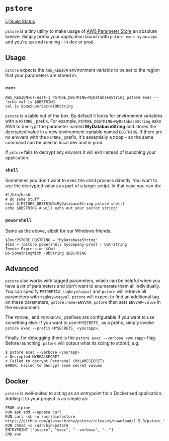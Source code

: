 # `pstore`

[![Build Status](https://travis-ci.org/glassechidna/pstore.svg?branch=master)](https://travis-ci.org/glassechidna/pstore)

`pstore` is a tiny utility to make usage of [AWS Parameter Store][aws-pstore] an
absolute breeze. Simply prefix your application launch with `pstore exec <yourapp>`
and you're up and running - in dev or prod.

[aws-pstore]: https://aws.amazon.com/ec2/systems-manager/parameter-store/

## Usage

`pstore` expects the `AWS_REGION` environment variable to be set to the region
that your parameters are stored in.

### `exec`

```
AWS_REGION=us-east-1 PSTORE_DBSTRING=MyDatabaseString pstore exec -- 'echo val is $DBSTRING'
val is SomeSuperSecretDbString
```

`pstore` is usable out of the box. By default it looks for environment variables
with a `PSTORE_` prefix. For example, `PSTORE_DBSTRING=MyDatabaseString` asks
AWS to decrypt the parameter named **MyDatabaseString** and stores the decrypted
value in a new environment variable named `DBSTRING`. If there are no envvars
with the `PSTORE_` prefix, it's essentially a noop - so the same command can be
used in local dev and in prod.

If `pstore` fails to decrypt any envvars it will exit instead of launching your
application.

### `shell`

Sometimes you don't want to exec the child process directly. You want to use the decrypted values as part of a larger script. In that case you can do:

```
#!/bin/bash
# do some stuff ...
eval $(PSTORE_DBSTRING=MyDatabaseString pstore shell)
echo $DBSTRING # will echo out your secret string!
```

### `powershell`

Same as the above, albeit for our Windows friends.

```
$Env:PSTORE_DBSTRING = "MyDatabaseString"
$Cmd = (pstore powershell mycompany-prod) | Out-String
Invoke-Expression $Cmd
Do-SomethingWith -DbString $DBSTRING
```



## Advanced

`pstore` also works with tagged parameters, which can be helpful when you have
a _lot_ of parameters and don't want to enumerate them all individually. You can
specify `PSTORETAG_tagkey=tagval` and `pstore` will retrieve all parameters with
`tagkey=tagval`. `pstore` will expect to find an additional tag on these parameters,
`pstore:name=ENVVAR`. `pstore` then sets `ENVVAR=value` in the environment.

The `PSTORE_` and `PSTORETAG_` prefixes are configurable if you want to use 
something else. If you want to use `MYSECRETS_` as a prefix, simply invoke
`pstore exec --prefix MYSECRETS_ <yourapp>`.

Finally, for debugging there is the `pstore exec --verbose <yourapp>` flag.
Before launching, `pstore` will output what its doing to stdout, e.g.

```
$ pstore exec --verbose <yourapp>
✔ Decrypted MYREALSECRET︎
✗ Failed to decrypt PstoreVal (MYLAMESECRET)
ERROR: Failed to decrypt some secret values
```



## Docker

`pstore` is well-suited to acting as an entrypoint for a Dockerised application.
Adding it to your project is as simple as:

```
FROM alpine
RUN apk add --update curl
RUN curl -sL -o /usr/bin/pstore https://github.com/glassechidna/pstore/releases/download/1.5.0/pstore_linux_amd64
RUN chmod +x /usr/bin/pstore
ENTRYPOINT ["pstore", "exec", "--verbose", "--"]
CMD env
```
